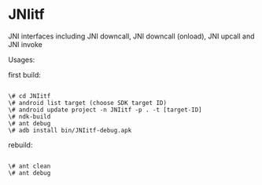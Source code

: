 JNIitf
======

JNI interfaces including JNI downcall, JNI downcall (onload), JNI upcall and JNI invoke

Usages:

first build:
<pre><code>
\# cd JNIitf
\# android list target (choose SDK target ID)
\# android update project -n JNIitf -p . -t [target-ID]
\# ndk-build
\# ant debug
\# adb install bin/JNIitf-debug.apk
</pre></code>

rebuild:
<pre><code>
\# ant clean
\# ant debug
</pre></code>
